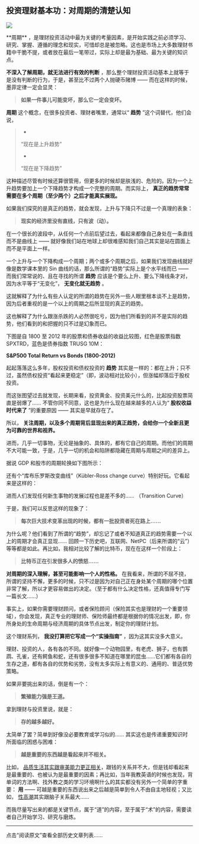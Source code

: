 ## 投资理财基本功：对周期的清楚认知
 ![](http://mmbiz.qpic.cn/mmbiz/BDcu2rMySicpwL35m7lLP1Zhb9T72jCkVibibKrrquwKVF06icIVuks6vl6KlVdw577J15b2vibFUo53VLRBckuXDSA/640?wx_fmt=jpeg&wxfrom=5)
<head><meta http-equiv="Content-Type" content="text/html; charset=utf-8"></head>
 **周期** ，是理财投资活动中最为关键的考量因素，是开始实践之前必须学习、研究、掌握、遵循的理念和现实，可惜却总是被忽略。这也是市场上大多数理财书籍中干脆不提，或者放在最后一笔带过，实际上却是最为基础、最为关键的知识点。

**不深入了解周期，就无法进行有效的判断** ，那么整个理财投资活动基本上就等于是没有判断的行为，于是，甚至比不过两个人抛硬币赌博 —— 而在这样的时候，墨菲定律一定会显灵：

> **如果一件事儿可能变坏，那么它一定会变坏。**

**周期** 这个概念，在很多投资者、理财者嘴里，通常以“ **趋势** ”这个词替代，他们会说，

> - 
> 
> “现在是上升趋势”
> 
> - 
> 
> “现在是下降趋势”

这种描述尽管有时候还算很管用，但更多的时候却是肤浅的、危险的。因为一个上升趋势要加上一个下降趋势才构成一个完整的周期。而实际上， **真正的趋势常常需要在多个周期（至少两个）之后才能真实展现。**



如果我们探究的是真正的趋势，就会发现，上升与下降只不过是一个真理的表象：

> **现实的经济里没有直线，只有波（动）。**

在一个很长的波段中，从任何一个点前后望过去，看起来都像自己身处在一条直线而不是曲线上 —— 就好像我们站在地球上却很难感知我们自己其实是站在圆面上而不是平面上一样。

一个上升与一个下降构成一个周期；两个或多个周期之后，如果我们发现曲线就好像是数学课本里的 Sin 曲线的话，那么所谓的“趋势”实际上是个水平线而已 —— 而我们常常说的、且在寻找的所谓 **趋势** 应该是个要么上升、要么下降线条才对，因为水平等于“无变化”， **无变化就无趋势** 。



这就解释了为什么有些人认定的所谓的趋势在另外一些人眼里根本谈不上是趋势，因为后者重视的是一个以上的周期之后所显现的真正的趋势。

这也解释了为什么跟涨杀跌的人必然很吃亏，因为他们所看到的并不是实际的趋势，他们看到的和把握的只不过是幻象而已。

下图是自 1800 至 2012 年的股票和债券收益的收益比较图，红色是股票指数 SPXTRD，蓝色是债券指数 TRUSG 10M：



**S&P500 Total Return vs Bonds (1800-2012)**

起起落落这么多年，股权投资和债权投资的 **趋势** 其实是一样的：都在上升；只不过，虽然债权投资“看起来更稳定”（即，波动相对比较小），但涨幅却落后于股权投资。



而这张图望过去就发现，长期来看，投资黄金、投资美元什么的，比起投资股票简直是弱爆了…… 不管你同不同意，这也是为什么现在越来越多的人认为“ **股权收益时代来了** ”的重要原因 —— 其实是早就存在了。

所以， **关注周期，以及多个周期背后显现出来的真正趋势，会给你一个全新且更为可靠的世界和视界。**

进而，几乎一切事物，无论是抽象的、具体的，都有它自己的周期。而他们的周期不大可能一致，于是，几乎一切的机会和陷阱都隐藏在周期与周期之间的差异上。

据说 GDP 和股市的周期轮换如下图所示：



还有个“库布乐罗斯改变曲线”（Kübler-Ross change curve）特别好玩。它看起来是这样的：



进而人们发现任何新生事物的发展过程也是差不多的…… （Transition Curve）



于是，我们可以反思这样的现象了：

> **每次巨大技术变革出现的时候，都有一批投资者死在路上……**

为什么呢？他们看到了所谓的“趋势”，却忘记了或者不知道真正的趋势需要一个以上的周期才会真正显现…… 回顾一下历史吧，互联网、NetPC（后来所谓的“云”）等等都是如此。再比如，我相对比较了解的比特币，现在在这样一个阶段上：

> **比特币正在引发很多人的愤怒……**

**对周期的深入理解，甚至可能影响一个人的性格。** 在我看来，所谓的不屈不挠，所谓的坚持不懈，更多的时候，只不过是因为对自己正在身处某个周期的哪个位置非常了解，所以才更容易做出的决定。（至于都有什么决定性格，还真值得专门写一篇长文……）

事实上，如果你需要理财顾问，或者保险顾问（保险其实也是理财的一个重要领域），你会发现，真正专业的理财师、保险师最终都是根据你的情况出发，即，你所身处的生命周期与经济周期的具体节点出发，制定你的理财计划。

这个理财系列， **我没打算把它写成一个“实操指南”** ，因为这其实没多大意义。

理财、投资的人，各有各的不同。就好像一个动物园里，有老虎、狮子，也有鹦鹉、孔雀，还有鳄鱼和蛇，还有很多很多不知道在哪里的昆虫……它们都有各自的生存之道，都有各自的优势和劣势，没有太多实际上有意义的、通用的、普适优势策略。

如果非要挑出来的话，倒是有一个：

> **繁殖能力强是王道。**

拿到理财与投资里说，就是：

> **存的越多越好。**

太简单了罢？简单到好像没必要教育或学习似的…… 其实这也是传递重要知识时所面临的困惑与困难：

> **越是重要的东西越是看起来并不相关。**

比如， [品质生活其实跟审美能力更正相关](http://mp.weixin.qq.com/s?__biz=MzAxNzI4MTMwMw==&mid=210980544&idx=1&sn=a84a7a6b65cc4eb5975d6e9253d3e57f&scene=21#wechat_redirect)，跟钱的关系并不大，但是钱却看起来是最重要的、也被认为是最重要的因素；再比如，当年我教英语的时候也发现，背单词的方法啊、找外教之类的学习环境啊什么的其实都没有另外一个简单的字重要： **用** —— 可越是重要的东西说出来之后越是简单到令人不由自主地轻视；又比如， [性高潮](http://mp.weixin.qq.com/s?__biz=MzAxNzI4MTMwMw==&mid=210678304&idx=1&sn=e4f46f8ba31ba9b87e3ab9f5b045f190&scene=21#wechat_redirect)其实跟脑子关系最大……

而我尽量写出来的都是关键节点，属于“道”的内容，至于属于“术”的内容，需要读者自己开始学习、研究与磨炼。

* * *



点击“阅读原文”查看全部历史文章列表……

